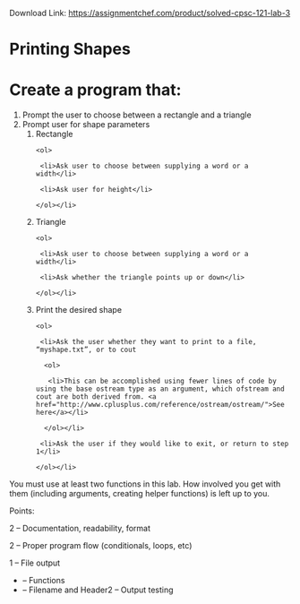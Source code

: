 Download Link: https://assignmentchef.com/product/solved-cpsc-121-lab-3
<br>
<h1>Printing Shapes</h1>

<h1>Create a program that:</h1>

<ol>

 <li>Prompt the user to choose between a rectangle and a triangle</li>

 <li>Prompt user for shape parameters

  <ol>

   <li>Rectangle

    <ol>

     <li>Ask user to choose between supplying a word or a width</li>

     <li>Ask user for height</li>

    </ol></li>

   <li>Triangle

    <ol>

     <li>Ask user to choose between supplying a word or a width</li>

     <li>Ask whether the triangle points up or down</li>

    </ol></li>

   <li>Print the desired shape

    <ol>

     <li>Ask the user whether they want to print to a file, “myshape.txt”, or to cout

      <ol>

       <li>This can be accomplished using fewer lines of code by using the base ostream type as an argument, which ofstream and cout are both derived from. <a href="http://www.cplusplus.com/reference/ostream/ostream/">See here</a></li>

      </ol></li>

     <li>Ask the user if they would like to exit, or return to step 1</li>

    </ol></li>

  </ol></li>

</ol>

You must use at least two functions in this lab. How involved you get with them (including arguments, creating helper functions) is left up to you.

Points:

2 – Documentation, readability, format

2 – Proper program flow (conditionals, loops, etc)

1 – File output

<ul>

 <li>– Functions</li>

 <li>– Filename and Header2 – Output testing</li>

</ul>



